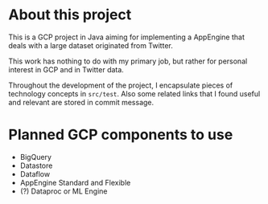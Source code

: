 # About this project
This is a GCP project in Java aiming for implementing a AppEngine
that deals with a large dataset originated from Twitter.

This work has nothing to do with my primary job, but rather for
personal interest in GCP and in Twitter data.

Throughout the development of the project, I encapsulate pieces of
technology concepts in `src/test`. Also some related links that I
found useful and relevant are stored in commit message.

# Planned GCP components to use

- BigQuery
- Datastore
- Dataflow
- AppEngine Standard and Flexible
- (?) Dataproc or ML Engine
